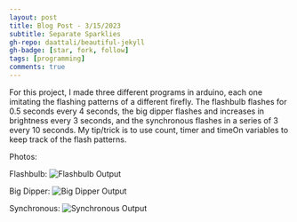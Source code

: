 ```yaml
---
layout: post
title: Blog Post - 3/15/2023
subtitle: Separate Sparklies
gh-repo: daattali/beautiful-jekyll
gh-badge: [star, fork, follow]
tags: [programming]
comments: true
---
```

For this project, I made three different programs in arduino, each one imitating the flashing patterns of a different firefly. The flashbulb flashes for 0.5 seconds every 4 seconds, the big dipper flashes and increases in brightness every 3 seconds, and the synchronous flashes in a series of 3 every 10 seconds. My tip/trick is to use count, timer and timeOn variables to keep track of the flash patterns. 

Photos:

Flashbulb:
![Flashbulb Output](https://mishalpowers.github.io/assets/img/flashbulb.JPG)

Big Dipper:
![Big Dipper Output](https://mishalpowers.github.io/assets/img/bigdipper.JPG)

Synchronous:
![Synchronous Output](https://mishalpowers.github.io/assets/img/synchronous.JPG)

